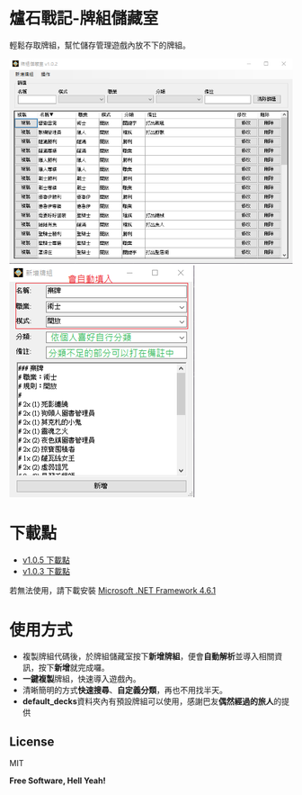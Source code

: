 # 爐石戰記-牌組儲藏室

輕鬆存取牌組，幫忙儲存管理遊戲內放不下的牌組。

![image](https://github.com/smp771007/DecksStorage/blob/master/DecksStorage/readme/Main2.png)
![image](https://github.com/smp771007/DecksStorage/blob/master/DecksStorage/readme/New.png)

# 下載點

* [v1.0.5 下載點](https://drive.google.com/open?id=1O76mLo159NyZ6Ywc5biPecQLLY2CKP-Z)
* [v1.0.3 下載點](https://drive.google.com/open?id=1tCuCYflqec-lpJ0O36Y_57mBlSb0aYsy)

若無法使用，請下載安裝 [Microsoft .NET Framework 4.6.1](https://www.microsoft.com/zh-tw/download/details.aspx?id=49982)

# 使用方式

  - 複製牌組代碼後，於牌組儲藏室按下**新增牌組**，便會**自動解析**並導入相關資訊，按下**新增**就完成囉。
  - **一鍵複製**牌組，快速導入遊戲內。
  - 清晰簡明的方式**快速搜尋**、**自定義分類**，再也不用找半天。
  - **default_decks**資料夾內有預設牌組可以使用，感謝巴友**偶然經過的旅人**的提供

License
----

MIT


**Free Software, Hell Yeah!**
